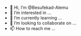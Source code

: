 - 👋 Hi, I’m @Besufekad-Alemu
- 👀 I’m interested in ...
- 🌱 I’m currently learning ...
- 💞️ I’m looking to collaborate on ...
- 📫 How to reach me ...

<!---
Besufekad-HAZ/Besufekad-HAZ is a ✨ special ✨ repository because its `README.md` (this file) appears on your GitHub profile.
You can click the Preview link to take a look at your changes.
--->
